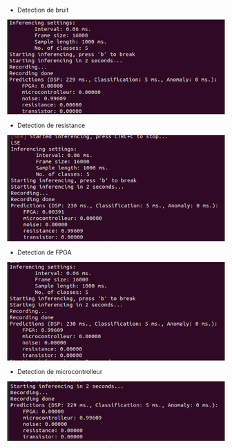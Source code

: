 
 - Detection de bruit 


![alt image](1.png)


 - Detection de resistance 
 
 
 ![alt image](2.png)
 
 
 
 - Detection de FPGA 
 
 
 ![alt image](3.png)
 
 
 
 - Detection de microcontrolleur
 
 
 
 ![alt image](4.png)
